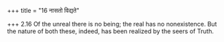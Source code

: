 +++
title = "16 नासतो विद्यते"

+++
2.16 Of the unreal there is no being; the real has no nonexistence. But
the nature of both these, indeed, has been realized by the seers of
Truth.
